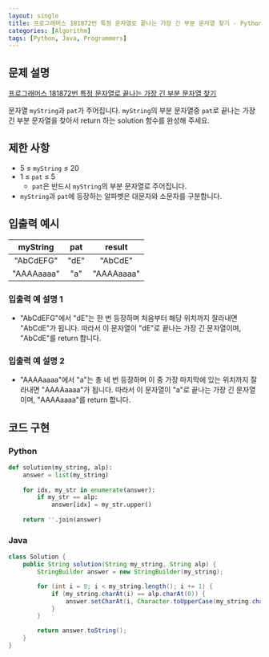 ```yaml
---
layout: single
title: 프로그래머스 181872번 특정 문자열로 끝나는 가장 긴 부분 문자열 찾기 - Python, Java
categories: [Algorithm]
tags: [Python, Java, Programmers]
---
```


## 문제 설명
[프로그래머스 181872번 특정 문자열로 끝나는 가장 긴 부분 문자열 찾기](https://school.programmers.co.kr/learn/courses/30/lessons/181872)

문자열 `myString`과 `pat`가 주어집니다. `myString`의 부분 문자열중 `pat`로 끝나는 가장 긴 부분 문자열을 찾아서 return 하는 solution 함수를 완성해 주세요.

## 제한 사항

* 5 ≤ `myString` ≤ 20
* 1 ≤ `pat` ≤ 5
  * `pat`은 반드시 `myString`의 부분 문자열로 주어집니다.
* `myString`과 `pat`에 등장하는 알파벳은 대문자와 소문자를 구분합니다.

## 입출력 예시

|  myString  | pat  |   result   |
|:----------:|:----:|:----------:|
| "AbCdEFG"  | "dE" |  "AbCdE"   |
| "AAAAaaaa" | "a"  | "AAAAaaaa" |

### 입출력 예 설명 1

* "AbCdEFG"에서 "dE"는 한 번 등장하며 처음부터 해당 위치까지 잘라내면 "AbCdE"가 됩니다. 따라서 이 문자열이 "dE"로 끝나는 가장 긴 문자열이며, "AbCdE"를 return 합니다.

### 입출력 예 설명 2

* "AAAAaaaa"에서 "a"는 총 네 번 등장하며 이 중 가장 마지막에 있는 위치까지 잘라내면 "AAAAaaaa"가 됩니다. 따라서 이 문자열이 "a"로 끝나는 가장 긴 문자열이며, "AAAAaaaa"를 return 합니다.

## 코드 구현

### Python

```python
def solution(my_string, alp):
    answer = list(my_string)
    
    for idx, my_str in enumerate(answer):
        if my_str == alp:
            answer[idx] = my_str.upper()
    
    return ''.join(answer)
```

### Java

```java
class Solution {
    public String solution(String my_string, String alp) {
        StringBuilder answer = new StringBuilder(my_string);

        for (int i = 0; i < my_string.length(); i += 1) {
            if (my_string.charAt(i) == alp.charAt(0)) {
                answer.setCharAt(i, Character.toUpperCase(my_string.charAt(i)));
            }
        }

        return answer.toString();
    }
}
```